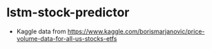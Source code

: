 # lstm-stock-predictor
- Kaggle data from https://www.kaggle.com/borismarjanovic/price-volume-data-for-all-us-stocks-etfs
